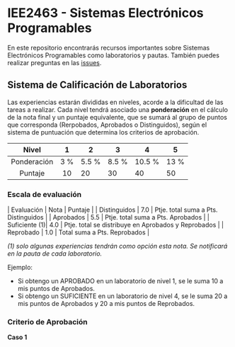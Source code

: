 # IEE2463 - Sistemas Electrónicos Programables

En este repositorio encontrarás recursos importantes sobre Sistemas Electrónicos Programables como laboratorios y pautas. También puedes realizar preguntas en las [issues](../../issues).

## Sistema de Calificación de Laboratorios

Las experiencias estarán divididas en niveles, acorde a la dificultad de las tareas a
realizar. Cada nivel tendrá asociado una **ponderación** en el cálculo de la nota final y un puntaje equivalente, que se sumará al grupo de puntos que corresponda
(Rerpobados, Aprobados o Distinguidos), según el sistema de puntuación que
determina los criterios de aprobación.

| Nivel			| 1  	|  2 	|  3 	|  4 	| 5  	|
|:-:			|:-:	|---	|---	|---	|---	|
| Ponderación 	| 3 %	| 5.5 % | 8.5 %	| 10.5 %| 13 %  |
| Puntaje		| 10  	| 20  	| 30 	| 40  	| 50  	|

### Escala de evaluación

| Evaluación 	| Nota 	|	Puntaje 							|
| Distinguidos 	| 7.0	| Ptje. total suma a Pts. Distinguidos 	|
| Aprobados 	| 5.5	| Ptje. total suma a Pts. Aprobados 	|
| Suficiente (1)| 4.0	| Ptje. total se distribuye en Aprobados y Reprobados 		|
| Reprobado 	| 1.0	| Total suma a Pts. Reprobados 		|

_(1) solo algunas experiencias tendrán como opción esta nota. Se
notificará en la pauta de cada laboratorio._

Ejemplo:
- Si obtengo un APROBADO en un laboratorio de nivel 1, se le suma 10 a mis puntos de Aprobados.
- Si obtengo un SUFICIENTE en un laboratorio de nivel 4, se le suma 20 a mis puntos de Aprobados y 20 a mis puntos de Reprobados. 

### Criterio de Aprobación

**Caso  1**


